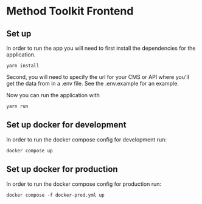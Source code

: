 # Method Toolkit Frontend

## Set up
In order to run the app you will need to first install the dependencies for the application.
```
yarn install
```

Second, you will need to specify the url for your CMS or API where you'll get the data from in a .env file. See the .env.example for an example.

Now you can run the application with
```
yarn run
```

## Set up docker for development
In order to run the docker compose config for development run:
```
docker compose up
```

## Set up docker for production
In order to run the docker compose config for production run:
```
docker compose -f docker-prod.yml up
```